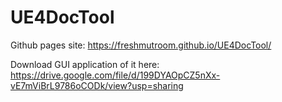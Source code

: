 # UE4DocTool
Github pages site: https://freshmutroom.github.io/UE4DocTool/

Download GUI application of it here: https://drive.google.com/file/d/199DYAOpCZ5nXx-vE7mViBrL9786oCODk/view?usp=sharing
